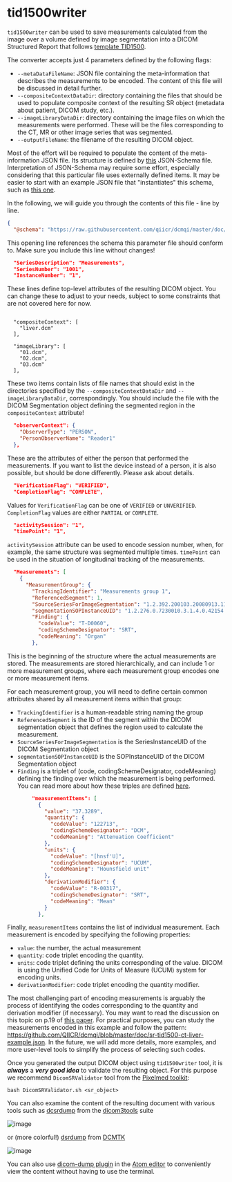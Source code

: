 # tid1500writer

`tid1500writer` can be used to save measurements calculated from the image over a volume defined by image segmentation into a DICOM Structured Report that follows [template TID1500](http://dicom.nema.org/medical/dicom/current/output/chtml/part16/chapter_A.html#sect_TID_1500).

The converter accepts just 4 parameters defined by the following flags:
* `--metaDataFileName`: JSON file containing the meta-information that describes the measurements to be encoded. The content of this file will be discussed in detail further.
* `--compositeContextDataDir`: directory containing the files that should be used to populate composite context of the resulting SR object (metadata about patient, DICOM study, etc.).
* `--imageLibraryDataDir`: directory containing the image files on which the measurements were performed. These will be the files corresponding to the CT, MR or other image series that was segmented.
* `--outputFileName`: the filename of the resulting DICOM object.

Most of the effort will be required to populate the content of the meta-information JSON file. Its structure is defined by [this](https://github.com/QIICR/dcmqi/blob/master/doc/schemas/sr-tid1500-schema.json) JSON-Schema file. Interpretation of JSON-Schema may require some effort, especially considering that this particular file uses externally defined items. It may be easier to start with an example JSON file that "instantiates" this schema, such as [this one](https://github.com/QIICR/dcmqi/blob/master/doc/schemas/sr-tid1500-ct-liver-example.json).

In the following, we will guide you through the contents of this file - line by line.

```JSON
{
  "@schema": "https://raw.githubusercontent.com/qiicr/dcmqi/master/doc/schemas/sr-tid1500-schema.json#",
```

This opening line references the schema this parameter file should conform to. Make sure you include this line without changes!

```JSON
  "SeriesDescription": "Measurements",
  "SeriesNumber": "1001",
  "InstanceNumber": "1",
```

These lines define top-level attributes of the resulting DICOM object. You can change these to adjust to your needs, subject to some constraints that are not covered here for now.

```

  "compositeContext": [
    "liver.dcm"
  ],

  "imageLibrary": [
    "01.dcm",
    "02.dcm",
    "03.dcm"
  ],
```

These two items contain lists of file names that should exist in the directories specified by the `--compositeContextDataDir` and `--imageLibraryDataDir`, correspondingly. You should include the file with the DICOM Segmentation object defining the segmented region in the `compositeContext` attribute!

```JSON
  "observerContext": {
    "ObserverType": "PERSON",
    "PersonObserverName": "Reader1"
  },
```

These are the attributes of either the person that performed the measurements. If you want to list the device instead of a person, it is also possible, but should be done differently. Please ask about details.

```JSON
  "VerificationFlag": "VERIFIED",
  "CompletionFlag": "COMPLETE",
```

Values for `VerificationFlag` can be one of `VERIFIED` or `UNVERIFIED`. `CompletionFlag` values are either `PARTIAL` or `COMPLETE`.

```JSON
  "activitySession": "1",
  "timePoint": "1",
```

`activitySession` attribute can be used to encode session number, when, for example, the same structure was segmented multiple times. `timePoint` can be used in the situation of longitudinal tracking of the measurements.

```JSON
  "Measurements": [
    {
      "MeasurementGroup": {
        "TrackingIdentifier": "Measurements group 1",
        "ReferencedSegment": 1,
        "SourceSeriesForImageSegmentation": "1.2.392.200103.20080913.113635.2.2009.6.22.21.43.10.23431.1",
        "segmentationSOPInstanceUID": "1.2.276.0.7230010.3.1.4.0.42154.1458337731.665796",
        "Finding": {
          "codeValue": "T-D0060",
          "codingSchemeDesignator": "SRT",
          "codeMeaning": "Organ"
        },
```

This is the beginning of the structure where the actual measurements are stored. The measurements are stored hierarchically, and can include 1 or more measurement groups, where each measurement group encodes one or more measurement items.

For each measurement group, you will need to define certain common attributes shared by all measurement items within that group:
* `TrackingIdentifier` is a human-readable string naming the group
* `ReferencedSegment` is the ID of the segment within the DICOM segmentation object that defines the region used to calculate the measurement.
* `SourceSeriesForImageSegmentation` is the SeriesInstanceUID of the DICOM Segmentation object
* `segmentationSOPInstanceUID` is the SOPInstanceUID of the DICOM Segmentation object
* `Finding` is a triplet of (code, codingSchemeDesignator, codeMeaning) defining the finding over which the measurement is being performed. You can read more about how these triples are defined [here](https://peerj.com/articles/2057/#p-37).

```JSON
        "measurementItems": [
          {
            "value": "37.3289",
            "quantity": {
              "codeValue": "122713",
              "codingSchemeDesignator": "DCM",
              "codeMeaning": "Attenuation Coefficient"
            },
            "units": {
              "codeValue": "[hnsf'U]",
              "codingSchemeDesignator": "UCUM",
              "codeMeaning": "Hounsfield unit"
            },
            "derivationModifier": {
              "codeValue": "R-00317",
              "codingSchemeDesignator": "SRT",
              "codeMeaning": "Mean"
            }
          },
```

Finally, `measurementItems` contains the list of individual measurement. Each measurement is encoded by specifying the following properties:
* `value`: the number, the actual measurement
* `quantity`: code triplet encoding the quantity. 
* `units`: code triplet defining the units corresponding of the value. DICOM is using the Unified Code for Units of Measure (UCUM) system for encoding units.
* `derivationModifier`: code triplet encoding the quantity modifier.

The most challenging part of encoding measurements is arguably the process of identifying the codes corresponding to the quantity and derivation modifier (if necessary). You may want to read the discussion on this topic on p.19 of [this paper](https://peerj.com/preprints/1541v3/). For practical purposes, you can study the measurements encoded in this example and follow the pattern: https://github.com/QIICR/dcmqi/blob/master/doc/sr-tid1500-ct-liver-example.json. In the future, we will add more details, more examples, and more user-level tools to simplify the process of selecting such codes.

Once you generated the output DICOM object using `tid1500writer` tool, it is ***always*** a ***very good idea*** to validate the resulting object. For this purpose we recommend `DicomSRValidator` tool from the [Pixelmed toolkit](http://www.dclunie.com/pixelmed/software/):

```shell
bash DicomSRValidator.sh <sr_object>
```

You can also examine the content of the resulting document with various tools such as [dcsrdump](http://manpages.ubuntu.com/manpages/precise/man1/dcsrdump.1.html) from the [dicom3tools](http://www.dclunie.com/dicom3tools.html) suite

![image](https://cloud.githubusercontent.com/assets/313942/18153133/6ea80720-6fc9-11e6-839b-7956b0aa3be0.png)

or (more colorful!) [dsrdump](http://support.dcmtk.org/docs/dsrdump.html) from [DCMTK](http://dcmtk.org)

![image](https://cloud.githubusercontent.com/assets/313942/18153147/9f6ee6a8-6fc9-11e6-99bd-0bbd72be556b.png)

You can also use [dicom-dump plugin](https://atom.io/packages/dicom-dump) in the [Atom editor](http://atom.io) to conveniently view the content without having to use the terminal.